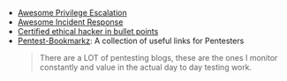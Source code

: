 - [Awesome Privilege Escalation](https://github.com/m0nad/awesome-privilege-escalation)
- [Awesome Incident Response](https://github.com/meirwah/awesome-incident-response)
- [Certified ethical hacker in bullet points](https://github.com/undergroundwires/CEH-in-bullet-points)
- [Pentest-Bookmarkz](https://github.com/SofianeHamlaoui/Pentest-Bookmarkz): A collection of useful links for Pentesters
  > There are a LOT of pentesting blogs, these are the ones I monitor constantly and value in the actual day to day testing work.




